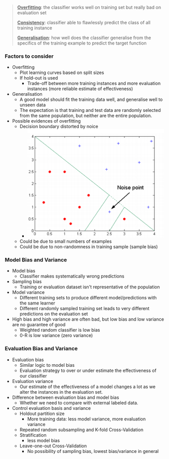 > **<u>Overfitting</u>**: the classifier works well on training set but really bad on evaluation set
>
> **<u>Consistency</u>**: classifier able to flawlessly predict the class of all training instance
>
> **<u>Generalisation</u>**: how well does the classifier generalise from the specifics of the training example to predict the target function



### Factors to consider

- Overfitting
  - Plot learning curves based on split sizes
  - If hold-out is used
    - Trade-off between more training instances and more evaluation instances (more reliable estimate of effectiveness)
- Generalisation
  - A good model should fit the training data well, and generalise well to unseen data
  - The expectation is that training and test data are randomly selected from the same population, but neither are the entire population.
- Possible evidences of overfitting
  - Decision boundary distorted by noice
    - ![image-20190616125346785](assets/image-20190616125346785.png)
  - Could be due to small numbers of examples
  - Could be due to non-randomness in training sample (sample bias)



### Model Bias and Variance

- Model bias
  - Classifier makes systematically wrong predictions
- Sampling bias
  - Training or evaluation dataset isn't representative of the population
- Model variance
  - Different training sets to produce different model/predictions with the same learner
  - Different randomly sampled training set leads to very different predictions on the evaluation set
- High bias and high variance are often bad, but low bias and low variance are no guarantee of good
  - Weighted random classifier is low bias
  - 0-R is low variance (zero variance)



### Evaluation Bias and Variance

- Evaluation bias
  - Similar logic to model bias
  - Evaluation strategy to over or under estimate the effectiveness of our classifier
- Evaluation variance
  - Our estimate of the effectiveness of a model changes a lot as we alter the instances in the evaluation set.
- Difference between evaluation bias and model bias
  - Whether we need to compare with external labeled data.
- Control evaluation basis and variance
  - Holdout partition size
    - More training data: less model variance, more evaluation variance
  - Repeated random subsampling and K-fold Cross-Validation
  - Stratification
    - less model bias
  - Leave-one-out Cross-Validation
    - No possibility of sampling bias, lowest bias/variance in general